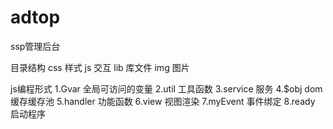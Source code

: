 # adtop
ssp管理后台

目录结构
css 样式
js  交互
lib 库文件
img 图片

js编程形式
	1.Gvar 全局可访问的变量
	2.util 工具函数
	3.service 服务
	4.$obj dom缓存缓存池
	5.handler 功能函数
	6.view 视图渲染
	7.myEvent 事件绑定
	8.ready 启动程序
	